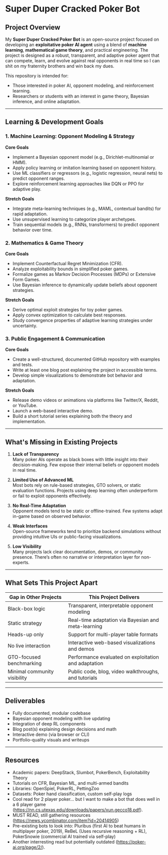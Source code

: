 # Super Duper Cracked Poker Bot

## Project Overview

My **Super Duper Cracked Poker Bot** is an open-source project focused on developing an **exploitative poker AI agent** using a blend of **machine learning**, **mathematical game theory**, and practical engineering. The project is designed as a robust, transparent, and adaptive poker agent that can compete, learn, and evolve against real opponents in real time so I can shit on my fraternity brothers and win back my dues.

This repository is intended for:
- Those interested in poker AI, opponent modeling, and reinforcement learning.
- Researchers or students with an interest in game theory, Bayesian inference, and online adaptation.

---

## Learning & Development Goals

### 1. Machine Learning: Opponent Modeling & Strategy

**Core Goals**
- Implement a Bayesian opponent model (e.g., Dirichlet-multinomial or HMM).
- Apply policy learning or imitation learning based on opponent history.
- Use ML classifiers or regressors (e.g., logistic regression, neural nets) to predict opponent ranges.
- Explore reinforcement learning approaches like DQN or PPO for adaptive play.

**Stretch Goals**
- Integrate meta-learning techniques (e.g., MAML, contextual bandits) for rapid adaptation.
- Use unsupervised learning to categorize player archetypes.
- Train sequential models (e.g., RNNs, transformers) to predict opponent behavior over time.

### 2. Mathematics & Game Theory

**Core Goals**
- Implement Counterfactual Regret Minimization (CFR).
- Analyze exploitability bounds in simplified poker games.
- Formalize games as Markov Decision Processes (MDPs) or Extensive Form Games.
- Use Bayesian inference to dynamically update beliefs about opponent strategies.

**Stretch Goals**
- Derive optimal exploit strategies for toy poker games.
- Apply convex optimization to calculate best responses.
- Study convergence properties of adaptive learning strategies under uncertainty.

### 3. Public Engagement & Communication

**Core Goals**
- Create a well-structured, documented GitHub repository with examples and tests.
- Write at least one blog post explaining the project in accessible terms.
- Develop simple visualizations to demonstrate bot behavior and adaptation.

**Stretch Goals**
- Release demo videos or animations via platforms like Twitter/X, Reddit, or YouTube.
- Launch a web-based interactive demo.
- Build a short tutorial series explaining both the theory and implementation.

---

## What's Missing in Existing Projects

1. **Lack of Transparency**  
   Many poker AIs operate as black boxes with little insight into their decision-making. Few expose their internal beliefs or opponent models in real time.

2. **Limited Use of Advanced ML**  
   Most bots rely on rule-based strategies, GTO solvers, or static evaluation functions. Projects using deep learning often underperform or fail to exploit opponents effectively.

3. **No Real-Time Adaptation**  
   Opponent models tend to be static or offline-trained. Few systems adapt in-game based on observed behavior.

4. **Weak Interfaces**  
   Open-source frameworks tend to prioritize backend simulations without providing intuitive UIs or public-facing visualizations.

5. **Low Visibility**  
   Many projects lack clear documentation, demos, or community presence. There’s often no narrative or interpretation layer for non-experts.

---

## What Sets This Project Apart

| Gap in Other Projects                           | This Project Delivers                                  |
|-------------------------------------------------|--------------------------------------------------------|
| Black-box logic                                 | Transparent, interpretable opponent modeling           |
| Static strategy                                 | Real-time adaptation via Bayesian and meta-learning    |
| Heads-up only                                   | Support for multi-player table formats                 |
| No live interaction                             | Interactive web-based visualizations and demos         |
| GTO-focused benchmarking                        | Performance evaluated on exploitation and adaptation   |
| Minimal community visibility                    | Public code, blog, video walkthroughs, and tutorials   |

---

## Deliverables

- Fully documented, modular codebase
- Bayesian opponent modeling with live updating
- Integration of deep RL components
- Blog post(s) explaining design decisions and math
- Interactive demo (via browser or CLI)
- Portfolio-quality visuals and writeups

---

## Resources

- Academic papers: DeepStack, Slumbot, PokerBench, Exploitability Theory
- Tutorials on CFR, Bayesian ML, and multi-armed bandits
- Libraries: OpenSpiel, PokerRL, PettingZoo
- Datasets: Poker hand classification, custom self-play logs
- Cool read for 2 player poker... but I want to make a bot that does well in a 6 player game (https://nn.cs.utexas.edu/downloads/papers/xun.gecco18.pdf).
- MUST READ, still gathering resources (https://news.ycombinator.com/item?id=20414905)
- Pre-existing bots to look into: Pluribus (first AI to beat humans in multiplayer poker, 2019), ReBeL (Uses recursive reasoning + RL), PokerSnowie (commercial AI trained via self-play)
- Another interresting read but potentially outdated (https://poker-ai.org/page/2/).

